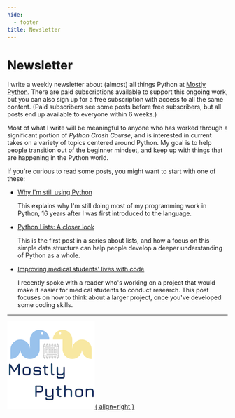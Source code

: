 ```yaml
---
hide:
  - footer
title: Newsletter
---
```


# Newsletter

I write a weekly newsletter about (almost) all things Python at [Mostly Python](https://mostlypython.substack.com).
There are paid subscriptions available to support this ongoing work, but you can also sign up for a free subscription
with access to all the same content. (Paid subscribers see some posts before free subscribers, but all posts end up
available to everyone within 6 weeks.)

Most of what I write will be meaningful to anyone who has worked through a significant portion of *Python Crash Course*,
and is interested in current takes on a variety of topics centered around Python. My goal is to help people transition
out of the beginner mindset, and keep up with things that are happening in the Python world.

If you're curious to read some posts, you might want to start with one of these:

- [Why I'm still using Python](https://mostlypython.substack.com/p/why-im-still-using-python)

  This explains why I'm still doing most of my programming work in Python, 16 years after I was first introduced to the
  language.

- [Python Lists: A closer look](https://mostlypython.substack.com/p/python-lists-a-closer-look)

  This is the first post in a series about lists, and how a focus on this simple data structure can help people develop
  a deeper understanding of Python as a whole.

- [Improving medical students' lives with code](https://mostlypython.substack.com/p/improving-medical-students-lives)

  I recently spoke with a reader who's working on a project that would make it easier for medical students to conduct
  research. This post focuses on how to think about a larger project, once you've developed some coding skills.

---

[![Mostly Python logo, two snakes facing each other over a microchip.](images/mp_logo_200px.png){ align=right }](https://mostlypython.substack.com)